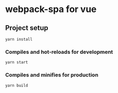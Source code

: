 # webpack-spa for vue

## Project setup
```
yarn install
```

### Compiles and hot-reloads for development
```
yarn start
```

### Compiles and minifies for production
```
yarn build
```

